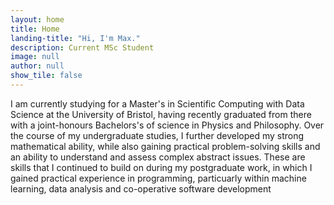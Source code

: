 ```yaml
---
layout: home
title: Home
landing-title: "Hi, I'm Max."
description: Current MSc Student
image: null
author: null
show_tile: false
---
```


I am currently studying for a Master's in Scientific Computing with Data Science at the University of Bristol, having recently graduated from there with a joint-honours Bachelors's of science in Physics and Philosophy. Over the course of my undergraduate studies, I further developed my strong mathematical ability, while also gaining practical problem-solving skills and an ability to understand and assess complex abstract issues. These are skills that I continued to build on during my postgraduate work, in which I gained practical experience in programming, particuarly within machine learning, data analysis and co-operative software development
